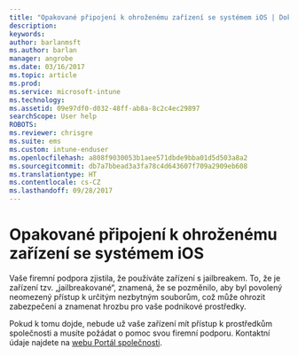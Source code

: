 ```yaml
---
title: "Opakované připojení k ohroženému zařízení se systémem iOS | Dokumentace Microsoftu"
description: 
keywords: 
author: barlanmsft
ms.author: barlan
manager: angrobe
ms.date: 03/16/2017
ms.topic: article
ms.prod: 
ms.service: microsoft-intune
ms.technology: 
ms.assetid: 09e97df0-d032-48ff-ab8a-8c2c4ec29897
searchScope: User help
ROBOTS: 
ms.reviewer: chrisgre
ms.suite: ems
ms.custom: intune-enduser
ms.openlocfilehash: a808f9030053b1aee571dbde9bba01d5d503a8a2
ms.sourcegitcommit: db7a7bbead3a3fa78c4d643607f709a2909eb608
ms.translationtype: HT
ms.contentlocale: cs-CZ
ms.lasthandoff: 09/28/2017
---
```

# <a name="how-to-reconnect-a-compromised-ios-device"></a>Opakované připojení k ohroženému zařízení se systémem iOS

Vaše firemní podpora zjistila, že používáte zařízení s jailbreakem. To, že je zařízení tzv. „jailbreakované“, znamená, že se pozměnilo, aby byl povolený neomezený přístup k určitým nezbytným souborům, což může ohrozit zabezpečení a znamenat hrozbu pro vaše podnikové prostředky.

Pokud k tomu dojde, nebude už vaše zařízení mít přístup k prostředkům společnosti a musíte požádat o pomoc svou firemní podporu. Kontaktní údaje najdete na [webu Portál společnosti](https://portal.manage.microsoft.com).

